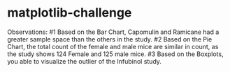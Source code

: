 # matplotlib-challenge

Observations:
#1 Based on the Bar Chart, Capomulin and Ramicane had a greater sample space than the others in the study.
#2 Based on the Pie Chart, the total count of the female and male mice are similar in count, as the study shows 124 Female and 125 male mice.
#3 Based on the Boxplots, you able to visualize the outlier of the Infubinol study.

